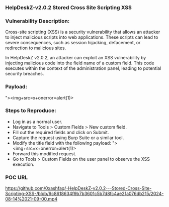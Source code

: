 ### HelpDeskZ-v2.0.2 Stored Cross Site Scripting XSS

### Vulnerability Description:

Cross-site scripting (XSS) is a security vulnerability that allows an attacker to inject malicious scripts into web applications. These scripts can lead to severe consequences, such as session hijacking, defacement, or redirection to malicious sites.

In HelpDeskZ v2.0.2, an attacker can exploit an XSS vulnerability by injecting malicious code into the field name of a custom field. This code executes within the context of the administration panel, leading to potential security breaches.

### Payload:
"><img+src=x+onerror=alert(1)>

### Steps to Reproduce:

* Log in as a normal user.
* Navigate to Tools > Custom Fields > New custom field.
* Fill out the required fields and click on Submit.
* Capture the request using Burp Suite or a similar tool.
* Modify the title field with the following payload: "><img+src=x+onerror=alert(1)>
* Forward this modified request.
* Go to Tools > Custom Fields on the user panel to observe the XSS execution.

### POC URL
https://github.com/0xashfaq/-HelpDeskZ-v2.0.2---Stored-Cross-Site-Scripting-XSS-/blob/9c8618634f9b7b3601c5b7d8fc4ae21a076db215/2024-08-14%2021-09-00.mp4

